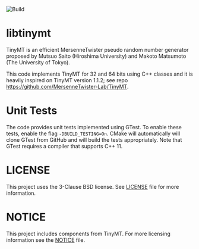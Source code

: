![Build](https://img.shields.io/github/workflow/status/vfragoso/libtinymt/CMake?label=CMake%20Build&style=plastic)

# libtinymt
TinyMT is an efficient MersenneTwister pseudo random number generator proposed by Mutsuo Saito (Hiroshima University) and Makoto Matsumoto (The University of Tokyo).

This code implements TinyMT for 32 and 64 bits using C++ classes and it is heavily inspired on TinyMT version 1.1.2; see repo https://github.com/MersenneTwister-Lab/TinyMT.

# Unit Tests
The code provides unit tests implemented using GTest. To enable these tests, enable the flag ```-DBUILD_TESTING=On```. CMake will automatically will clone GTest from GitHub and will build the tests appropriately. Note that GTest requires a compiler that supports C++ 11.

# LICENSE
This project uses the 3-Clause BSD license. See [LICENSE](LICENSE) file for more information.

# NOTICE
This project includes components from TinyMT. For more licensing information see the [NOTICE](NOTICE) file.
